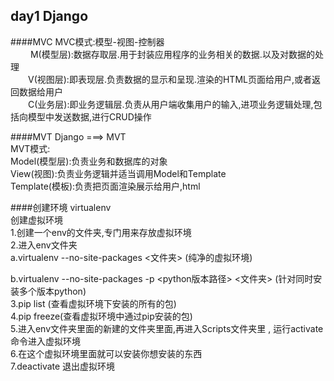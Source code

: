 ## day1 Django

####MVC
MVC模式:模型-视图-控制器    
&emsp;&emsp; M(模型层):数据存取层.用于封装应用程序的业务相关的数据.以及对数据的处理  
&emsp;&emsp;V(视图层):即表现层.负责数据的显示和呈现.渲染的HTML页面给用户,或者返回数据给用户  
&emsp;&emsp;C(业务层):即业务逻辑层.负责从用户端收集用户的输入,进项业务逻辑处理,包括向模型中发送数据,进行CRUD操作  

####MVT
Django ===> MVT  
MVT模式:  
Model(模型层):负责业务和数据库的对象  
View(视图):负责业务逻辑并适当调用Model和Template  
Template(模板):负责把页面渲染展示给用户,html  

####创建环境
virtualenv  
创建虚拟环境  
1.创建一个env的文件夹,专门用来存放虚拟环境  
2.进入env文件夹    
a.virtualenv --no-site-packages <文件夹>     (纯净的虚拟环境)  

b.virtualenv --no-site-packages  -p <python版本路径> <文件夹>   (针对同时安装多个版本python)  
3.pip list (查看虚拟环境下安装的所有的包)  
4.pip freeze(查看虚拟环境中通过pip安装的包)  
5.进入env文件夹里面的新建的文件夹里面,再进入Scripts文件夹里  , 运行activate 命令进入虚拟环境  
6.在这个虚拟环境里面就可以安装你想安装的东西  
7.deactivate 退出虚拟环境
